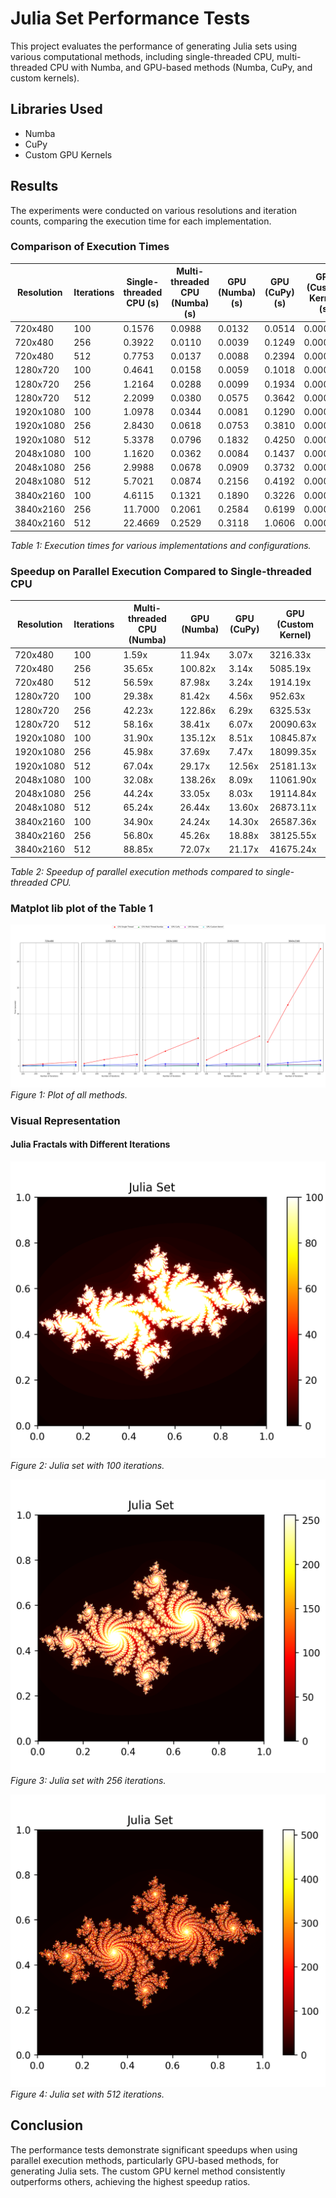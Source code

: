 # Julia Set Performance Tests

This project evaluates the performance of generating Julia sets using various computational methods, including single-threaded CPU, multi-threaded CPU with Numba, and GPU-based methods (Numba, CuPy, and custom kernels).

## Libraries Used
- Numba
- CuPy
- Custom GPU Kernels

## Results
The experiments were conducted on various resolutions and iteration counts, comparing the execution time for each implementation.

### Comparison of Execution Times

| Resolution    | Iterations | Single-threaded CPU (s) | Multi-threaded CPU (Numba) (s) | GPU (Numba) (s) | GPU (CuPy) (s) | GPU (Custom Kernel) (s) |
|---------------|------------|-------------------------|-------------------------------|-----------------|----------------|-------------------------|
| 720x480       | 100        | 0.1576                  | 0.0988                        | 0.0132          | 0.0514         | 0.000049                |
| 720x480       | 256        | 0.3922                  | 0.0110                        | 0.0039          | 0.1249         | 0.000077                |
| 720x480       | 512        | 0.7753                  | 0.0137                        | 0.0088          | 0.2394         | 0.000405                |
| 1280x720      | 100        | 0.4641                  | 0.0158                        | 0.0059          | 0.1018         | 0.000487                |
| 1280x720      | 256        | 1.2164                  | 0.0288                        | 0.0099          | 0.1934         | 0.000192                |
| 1280x720      | 512        | 2.2099                  | 0.0380                        | 0.0575          | 0.3642         | 0.000110                |
| 1920x1080     | 100        | 1.0978                  | 0.0344                        | 0.0081          | 0.1290         | 0.000101                |
| 1920x1080     | 256        | 2.8430                  | 0.0618                        | 0.0753          | 0.3810         | 0.000154                |
| 1920x1080     | 512        | 5.3378                  | 0.0796                        | 0.1832          | 0.4250         | 0.000212                |
| 2048x1080     | 100        | 1.1620                  | 0.0362                        | 0.0084          | 0.1437         | 0.000105                |
| 2048x1080     | 256        | 2.9988                  | 0.0678                        | 0.0909          | 0.3732         | 0.000157                |
| 2048x1080     | 512        | 5.7021                  | 0.0874                        | 0.2156          | 0.4192         | 0.000212                |
| 3840x2160     | 100        | 4.6115                  | 0.1321                        | 0.1890          | 0.3226         | 0.000174                |
| 3840x2160     | 256        | 11.7000                 | 0.2061                        | 0.2584          | 0.6199         | 0.000308                |
| 3840x2160     | 512        | 22.4669                 | 0.2529                        | 0.3118          | 1.0606         | 0.000539                |

*Table 1: Execution times for various implementations and configurations.*

### Speedup on Parallel Execution Compared to Single-threaded CPU

| Resolution    | Iterations | Multi-threaded CPU (Numba) | GPU (Numba) | GPU (CuPy) | GPU (Custom Kernel) |
|---------------|------------|-----------------------------|-------------|------------|----------------------|
| 720x480       | 100        | 1.59x                       | 11.94x      | 3.07x      | 3216.33x             |
| 720x480       | 256        | 35.65x                      | 100.82x     | 3.14x      | 5085.19x             |
| 720x480       | 512        | 56.59x                      | 87.98x      | 3.24x      | 1914.19x             |
| 1280x720      | 100        | 29.38x                      | 81.42x      | 4.56x      | 952.63x              |
| 1280x720      | 256        | 42.23x                      | 122.86x     | 6.29x      | 6325.53x             |
| 1280x720      | 512        | 58.16x                      | 38.41x      | 6.07x      | 20090.63x            |
| 1920x1080     | 100        | 31.90x                      | 135.12x     | 8.51x      | 10845.87x            |
| 1920x1080     | 256        | 45.98x                      | 37.69x      | 7.47x      | 18099.35x            |
| 1920x1080     | 512        | 67.04x                      | 29.17x      | 12.56x     | 25181.13x            |
| 2048x1080     | 100        | 32.08x                      | 138.26x     | 8.09x      | 11061.90x            |
| 2048x1080     | 256        | 44.24x                      | 33.05x      | 8.03x      | 19114.84x            |
| 2048x1080     | 512        | 65.24x                      | 26.44x      | 13.60x     | 26873.11x            |
| 3840x2160     | 100        | 34.90x                      | 24.24x      | 14.30x     | 26587.36x            |
| 3840x2160     | 256        | 56.80x                      | 45.26x      | 18.88x     | 38125.55x            |
| 3840x2160     | 512        | 88.85x                      | 72.07x      | 21.17x     | 41675.24x            |

*Table 2: Speedup of parallel execution methods compared to single-threaded CPU.*

### Matplot lib plot of the Table 1
![plot all](results/julia_comp_all.png)
*Figure 1: Plot of all methods.*

### Visual Representation

#### Julia Fractals with Different Iterations

![100 Iterations](results/julia_classic_quadratic_100.png)
*Figure 2: Julia set with 100 iterations.*

![256 Iterations](results/julia_classic_quadratic_256.png)
*Figure 3: Julia set with 256 iterations.*

![512 Iterations](results/julia_classic_quadratic_512.png)
*Figure 4: Julia set with 512 iterations.*

## Conclusion
The performance tests demonstrate significant speedups when using parallel execution methods, particularly GPU-based methods, for generating Julia sets. The custom GPU kernel method consistently outperforms others, achieving the highest speedup ratios.